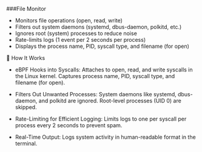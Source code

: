 ###File Monitor

- Monitors file operations (open, read, write)
- Filters out system daemons (systemd, dbus-daemon, polkitd, etc.)
- Ignores root (system) processes to reduce noise
- Rate-limits logs (1 event per 2 seconds per process)
- Displays the process name, PID, syscall type, and filename (for open)

📌 How It Works

- eBPF Hooks into Syscalls:
        Attaches to open, read, and write syscalls in the Linux kernel.
        Captures process name, PID, syscall type, and filename (for open).

- Filters Out Unwanted Processes:
        System daemons like systemd, dbus-daemon, and polkitd are ignored.
        Root-level processes (UID 0) are skipped.

- Rate-Limiting for Efficient Logging:
        Limits logs to one per syscall per process every 2 seconds to prevent spam.

- Real-Time Output:
        Logs system activity in human-readable format in the terminal.
